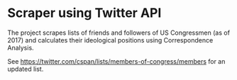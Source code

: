 # Scraper using Twitter API

The project scrapes lists of friends and followers of US Congressmen (as of 2017) and calculates their ideological positions using Correspondence Analysis.

See https://twitter.com/cspan/lists/members-of-congress/members for an updated list.
